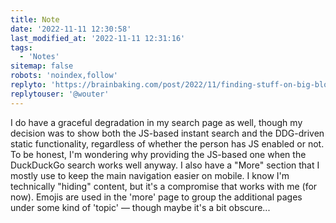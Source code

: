 ```yaml
---
title: Note
date: '2022-11-11 12:30:58'
last_modified_at: '2022-11-11 12:31:16'
tags: 
  - 'Notes'
sitemap: false
robots: 'noindex,follow'
replyto: 'https://brainbaking.com/post/2022/11/finding-stuff-on-big-blogs/'
replytouser: '@wouter'
---
```

I do have a graceful degradation in my search page as well, though my decision was to show both the JS-based instant search and the DDG-driven static functionality, regardless of whether the person has JS enabled or not. To be honest, I'm wondering why providing the JS-based one when the DuckDuckGo search works well anyway. I also have a "More" section that I mostly use to keep the main navigation easier on mobile. I know I'm technically "hiding" content, but it's a compromise that works with me (for now). Emojis are used in the 'more' page to group the additional pages under some kind of 'topic' — though maybe it's a bit obscure...
